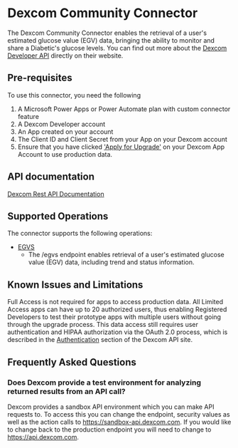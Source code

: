 # Dexcom Community Connector
The Dexcom Community Connector enables the retrieval of a user's estimated glucose value (EGV) data, bringing the ability to monitor and share a Diabetic's glucose levels. You can find out more about the [Dexcom Developer API](https://developer.dexcom.com/overview) directly on their website.


## Pre-requisites
To use this connector, you need the following
1. A Microsoft Power Apps or Power Automate plan with custom connector feature
2. A Dexcom Developer account
3. An App created on your account
4. The Client ID and Client Secret from your App on your Dexcom account  
5. Ensure that you have clicked ['Apply for Upgrade'](https://developer.dexcom.com/user/me/apps) on your Dexcom App Account to use production data.

## API documentation
[Dexcom Rest API Documentation](https://developer.dexcom.com/overview)

## Supported Operations
The connector supports the following operations:
* [EGVS](https://developer.dexcom.com/get-egvs)
	- The /egvs endpoint enables retrieval of a user's estimated glucose value (EGV) data, including trend and status information.


## Known Issues and Limitations

Full Access is not required for apps to access production data. All Limited Access apps can have up to 20 authorized users, thus enabling Registered Developers to test their prototype apps with multiple users without going through the upgrade process. This data access still requires user authentication and HIPAA authorization via the OAuth 2.0 process, which is described in the [Authentication](https://developer.dexcom.com/authentication) section of the Dexcom API site.

## Frequently Asked Questions

### Does Dexcom provide a test environment for analyzing returned results from an API call?

Dexcom provides a sandbox API environment which you can make API requests to. To access this you can change the endpoint, security values as well as the action calls to https://sandbox-api.dexcom.com. If you would like to change back to the production endpoint you will need to change to https://api.dexcom.com.
